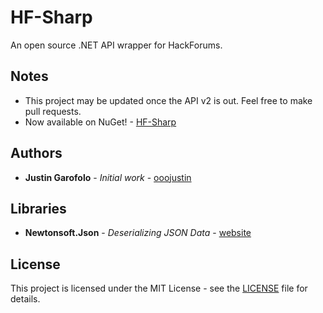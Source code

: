 # HF-Sharp

An open source .NET API wrapper for HackForums.

## Notes

* This project may be updated once the API v2 is out. Feel free to make pull requests.
* Now available on NuGet! - [HF-Sharp](https://www.nuget.org/packages/HF-Sharp)

## Authors

* **Justin Garofolo** - *Initial work* - [ooojustin](https://github.com/ooojustin)

## Libraries

* **Newtonsoft.Json** - *Deserializing JSON Data* - [website](https://www.newtonsoft.com/json)

## License

This project is licensed under the MIT License - see the [LICENSE](LICENSE.md) file for details.
